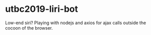 # utbc2019-liri-bot
Low-end siri?  Playing with nodejs and axios for ajax calls outside the cocoon of the browser.
